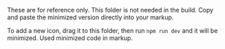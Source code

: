These are for reference only. This folder is not needed in the build. Copy and paste the minimized version directly into your markup.

To add a new icon, drag it to this folder, then run `npm run dev` and it will be minimized. Used minimized code in markup.
